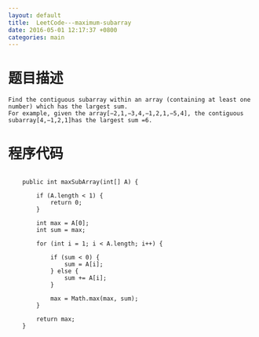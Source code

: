 ```yaml
---
layout: default
title:  LeetCode---maximum-subarray
date: 2016-05-01 12:17:37 +0800 
categories: main
---
```


题目描述
=
	
	Find the contiguous subarray within an array (containing at least one number) which has the largest sum.
	For example, given the array[−2,1,−3,4,−1,2,1,−5,4], the contiguous subarray[4,−1,2,1]has the largest sum =6.

程序代码
=

```
	
	public int maxSubArray(int[] A) {

		if (A.length < 1) {
			return 0;
		}

		int max = A[0];
		int sum = max;

		for (int i = 1; i < A.length; i++) {

			if (sum < 0) {
				sum = A[i];
			} else {
				sum += A[i];
			}

			max = Math.max(max, sum);
		}

		return max;
	}
```

